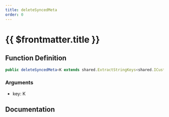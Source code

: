 ```yaml
---
title: deleteSyncedMeta
order: 0
---
```


# {{ $frontmatter.title }}

## Function Definition

```ts
public deleteSyncedMeta<K extends shared.ExtractStringKeys<shared.ICustomEntitySyncedMeta>>(key: K): void;
```

### Arguments

* key: K

## Documentation

<!--@include: ./parts/deleteSyncedMeta.md-->
